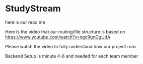 # StudyStream
here is our read me

Here is the video that our routing/file structure is based on
https://www.youtube.com/watch?v=ngc9gnGgUdA

Please watch the video to fully understand how our project runs 

Backend Setup is minute 4-6 and needed for each team member
